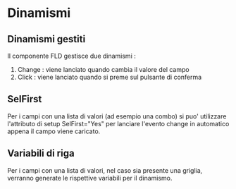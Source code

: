 # Dinamismi

## Dinamismi gestiti

Il componente FLD gestisce due dinamismi : 

1) Change :  viene lanciato quando cambia il valore del campo
2) Click :  viene lanciato quando si preme sul pulsante di conferma

## SelFirst

Per i campi con una lista di valori (ad esempio una combo) si puo' utilizzare l'attributo di setup SelFirst="Yes" per lanciare l'evento change in automatico appena il campo viene caricato.

## Variabili di riga

Per i campi con una lista di valori, nel caso sia presente una griglia, verranno generate le rispettive variabili per il dinamismo.

